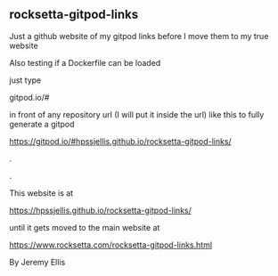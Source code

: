 ## rocksetta-gitpod-links
Just a github website of my gitpod links before I move them to my true website

Also testing if a Dockerfile can be loaded

just type 

gitpod.io/#


in front of any repository url (I will put it inside the url) like this to fully generate a gitpod

https://gitpod.io/#hpssjellis.github.io/rocksetta-gitpod-links/



.


.



This website is at

https://hpssjellis.github.io/rocksetta-gitpod-links/



until it gets moved to the main website at

https://www.rocksetta.com/rocksetta-gitpod-links.html



By Jeremy Ellis
